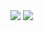 <picture>
<source 
  srcset="https://github-readme-stats.vercel.app/api?username=cyclothymia&show_icons=true&theme=tokyonight"
  media="(prefers-color-scheme: dark)"
/>
<img src="https://github-readme-stats.vercel.app/api?username=cyclothymia&show_icons=true" />
</picture>
<picture>
<source 
  srcset="https://github-readme-stats.vercel.app/api/top-langs/?username=cyclothymia&show_icons=true&theme=dracula"
  media="(prefers-color-scheme: dark)"
/>
<img src="https://github-readme-stats.vercel.app/api/top-langs/?username=cyclothymia&show_icons=true&count_private=true" />
</picture>
